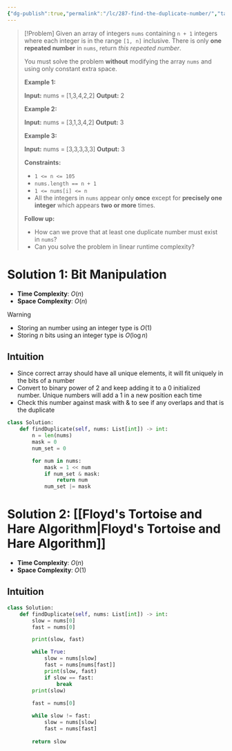 ```yaml
---
{"dg-publish":true,"permalink":"/lc/287-find-the-duplicate-number/","tags":["tortoiseAndHare","array","twoPointer","bitManipulation","bitMask"]}
---
```


>[!Problem]
>Given an array of integers `nums` containing `n + 1` integers where each integer is in the range `[1, n]` inclusive.
> There is only **one repeated number** in `nums`, return _this repeated number_.
> 
> You must solve the problem **without** modifying the array `nums` and using only constant extra space.
> 
> **Example 1:**
> 
> **Input:** nums = [1,3,4,2,2]
> **Output:** 2
> 
> **Example 2:**
> 
> **Input:** nums = [3,1,3,4,2]
> **Output:** 3
> 
> **Example 3:**
> 
> **Input:** nums = [3,3,3,3,3]
> **Output:** 3
> 
> **Constraints:**
> 
> - `1 <= n <= 105`
> - `nums.length == n + 1`
> - `1 <= nums[i] <= n`
> - All the integers in `nums` appear only **once** except for **precisely one integer** which appears **two or more** times.
> 
> **Follow up:**
> 
> - How can we prove that at least one duplicate number must exist in `nums`?
> - Can you solve the problem in linear runtime complexity?

# Solution 1: Bit Manipulation
- **Time Complexity**: $O(n)$
- **Space Complexity**: $O(n)$
>[!warning]
>- Storing an number using an integer type is $O(1)$
>- Storing $n$ bits using an integer type is $O(\log{n})$
## Intuition
- Since correct array should have all unique elements, it will fit uniquely in the bits of a number
- Convert to binary power of 2 and keep adding it to a 0 initialized number. Unique numbers will add a 1 in a new position each time
- Check this number against mask with & to see if any overlaps and that is the duplicate

```python
class Solution:
	def findDuplicate(self, nums: List[int]) -> int:
		n = len(nums)
		mask = 0
		num_set = 0

		for num in nums:
			mask = 1 << num
			if num_set & mask:
				return num
			num_set |= mask
```

# Solution 2: [[Floyd's Tortoise and Hare Algorithm\|Floyd's Tortoise and Hare Algorithm]]
- **Time Complexity**: $O(n)$
- **Space Complexity**: $O(1)$
## Intuition
```python
class Solution:
    def findDuplicate(self, nums: List[int]) -> int:
        slow = nums[0]
        fast = nums[0]

        print(slow, fast)

        while True:
            slow = nums[slow]
            fast = nums[nums[fast]]
            print(slow, fast)
            if slow == fast:
                break
        print(slow)
        
        fast = nums[0]

        while slow != fast:
            slow = nums[slow]
            fast = nums[fast]
        
        return slow
```